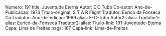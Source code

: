 Numero: 191
title: Juventude Eterna
Autor: E C Tubb
Co-autor: 
Ano-de-Publicacao: 1973
Titulo-original: S T A R Flight
Tradutor: Eurico da Fonseca
Co-tradutor: 
Ano-de-edicao: 1969
alias: E-C-Tubb
Autor2-alias: 
Tradutor1-alias: Eurico-da-Fonseca
Tradutor2-alias: 
Titulo-link: 191-Juventude-Eterna
Capa: Lima de Freitas
pags: 167
Capa-link: Lima-de-Freitas